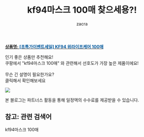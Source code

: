 ﻿---
layout: post
title:  "kf94마스크 100매 찾으세용?!"
author: zacra
categories: [ 아이템 ]
tags: [kf94마스크 100매]
image: https://static.coupangcdn.com/image/vendor_inventory/0c47/887248aa8395c16ee167cc2d4c23dcbec0f3f4ac62231ad9bb0bebfcaa38.jpg 
description: "쿠팡에서 kf94마스크 100매 관련 키워드로 가장 고객 선호도가 높은 제품이랍니다."
rating: 4.5
---

<a href="https://link.coupang.com/re/AFFSDP?lptag=AF8407795&pageKey=4847755252&itemId=6272024219&vendorItemId=73567642590&traceid=V0-153-5d2323dec84080f5"><b>상품명: <font color='#01579B'>[초특가이벤트세일] KF94 위라이프케어 100매</font></b></a>

인기 좋은 상품만 추천해요!<br/>
쿠팡에서 "kf94마스크 100매" 와 관련해서 선호도가 가장 높은 제품이에요!<br/><br/>
무슨 긴 설명이 필요한가요?  
클릭해서 확인해보세요


<a href="https://link.coupang.com/re/AFFSDP?lptag=AF8407795&pageKey=4847755252&itemId=6272024219&vendorItemId=73567642590&traceid=V0-153-5d2323dec84080f5"><img src="https://thumbnail9.coupangcdn.com/thumbnails/remote/q89/image/vendor_inventory/ee82/ebe4e6dd3ee1347d285dfd30616ffbdcac9410bb683a51aaf9acb767693c.jpg"></a> 

본 블로그는 파트너스 활동을 통해 일정액의 수수료를 제공받을 수 있습니다.

## 참고: 관련 검색어    
kf94마스크 100매